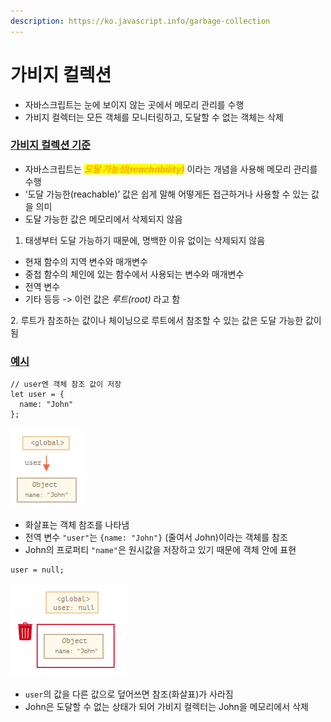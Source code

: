 ```yaml
---
description: https://ko.javascript.info/garbage-collection
---
```


# 가비지 컬렉션

* 자바스크립트는 눈에 보이지 않는 곳에서 메모리 관리를 수행
* 가비지 컬렉터는 모든 객체를 모니터링하고, 도달할 수 없는 객체는 삭제



### [가비지 컬렉션 기준](https://ko.javascript.info/garbage-collection#ref-32)

* 자바스크립트는 _<mark style="color:orange;">**도달 가능성(reachability)**</mark>_ 이라는 개념을 사용해 메모리 관리를 수행
* ‘도달 가능한(reachable)’ 값은 쉽게 말해 어떻게든 접근하거나 사용할 수 있는 값을 의미
* 도달 가능한 값은 메모리에서 삭제되지 않음

1. 태생부터 도달 가능하기 때문에, 명백한 이유 없이는 삭제되지 않음

* 현재 함수의 지역 변수와 매개변수
* 중첩 함수의 체인에 있는 함수에서 사용되는 변수와 매개변수
* 전역 변수
* 기타 등등 -> 이런 값은 _루트(root)_ 라고 함

2\. 루트가 참조하는 값이나 체이닝으로 루트에서 참조할 수 있는 값은 도달 가능한 값이 됨



### [예시](https://ko.javascript.info/garbage-collection#ref-33)

```
// user엔 객체 참조 값이 저장
let user = {
  name: "John"
};
```

![](<../../.gitbook/assets/image (3) (1) (1) (1).png>)

* 화살표는 객체 참조를 나타냄
* 전역 변수 `"user"`는 `{name: "John"}` (줄여서 John)이라는 객체를 참조
* John의 프로퍼티 `"name"`은 원시값을 저장하고 있기 때문에 객체 안에 표현

```
user = null;
```

![](<../../.gitbook/assets/image (2) (1) (1).png>)

* `user`의 값을 다른 값으로 덮어쓰면 참조(화살표)가 사라짐
* John은 도달할 수 없는 상태가 되어 가비지 컬렉터는 John을 메모리에서 삭제    &#x20;

